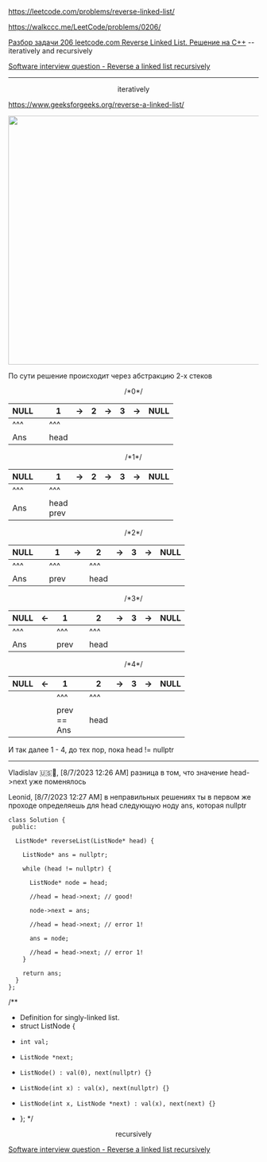 https://leetcode.com/problems/reverse-linked-list/

https://walkccc.me/LeetCode/problems/0206/

[Разбор задачи 206 leetcode.com Reverse Linked List. Решение на C++](https://www.youtube.com/watch?v=jqZPEfAbc2s) --  iteratively and recursively

[Software interview question - Reverse a linked list recursively](https://www.youtube.com/watch?v=S92RuTtt9EE)


____

<p align="center"> iteratively </p>

https://www.geeksforgeeks.org/reverse-a-linked-list/

<img src="https://media.geeksforgeeks.org/wp-content/cdn-uploads/RGIF2.gif" width="800" height="500"/>

По сути решение происходит через абстракцию 2-х стеков

<p align="center"> /*0*/ </p>

| NULL 	|   	| 1    	| -> 	| 2 	| -> 	| 3 	| -> 	| NULL 	|
|------	|---	|------	|----	|---	|----	|---	|----	|------	|
| ^^^  	|   	| ^^^  	|    	|   	|    	|   	|    	|      	|
| Ans  	|   	| head 	|    	|   	|    	|   	|    	|      	|

<p align="center"> /*1*/ </p>

| NULL 	|   	| 1              	| ->	| 2 	| -> 	| 3 	| -> 	| NULL 	|
|------	|----	|----------------	|---	|---	|----	|---	|----	|------	|
| ^^^  	|    	| ^^^            	|   	|   	|    	|   	|    	|      	|
| Ans  	|    	| head <br> prev 	|   	|   	|    	|   	|    	|      	|

<p align="center"> /*2*/ </p>

| NULL 	|   	| 1    	| -> 	| 2    	| -> 	| 3 	| -> 	| NULL 	|
|------	|---	|------	|----	|------	|----	|---	|----	|------	|
| ^^^  	|   	| ^^^  	|    	| ^^^  	|    	|   	|    	|      	|
| Ans  	|   	| prev 	|    	| head 	|    	|   	|    	|      	|

<p align="center"> /*3*/ </p>

| NULL 	| <- 	| 1    	|   	| 2    	| -> 	| 3 	| -> 	| NULL 	|
|------	|----	|------	|---	|------	|----	|---	|----	|------	|
| ^^^  	|    	| ^^^  	|   	| ^^^  	|    	|   	|    	|      	|
| Ans  	|    	| prev 	|   	| head 	|    	|   	|    	|      	|

<p align="center"> /*4*/ </p>

| NULL 	| <- 	| 1                     	|   	| 2    	| -> 	| 3 	| -> 	| NULL 	|
|------	|----	|-----------------------	|---	|------	|----	|---	|----	|------	|
|      	|    	| ^^^                   	|   	| ^^^  	|    	|   	|    	|      	|
|      	|    	| prev <br> == <br> Ans 	|   	| head 	|    	|   	|    	|      	|


И так далее 1 - 4, до тех пор, пока head != nullptr
____

Vladislav 🇺🇸🚜, [8/7/2023 12:26 AM]
разница в том, что значение head->next уже поменялось

Leonid, [8/7/2023 12:27 AM]
в неправильных решениях ты в первом же проходе определяешь для head следующую ноду ans, которая nullptr





    class Solution {
     public:
    
      ListNode* reverseList(ListNode* head) {
    
        ListNode* ans = nullptr;
    
        while (head != nullptr) {
    
          ListNode* node = head;
    
          //head = head->next; // good!
    
          node->next = ans;
    
          //head = head->next; // error 1!
          
          ans = node;
    
          //head = head->next; // error 1!
        }
    
        return ans;
      }
    };
/**
 * Definition for singly-linked list.
 * struct ListNode {
 *     int val;
 *     ListNode *next;
 *     ListNode() : val(0), next(nullptr) {}
 *     ListNode(int x) : val(x), next(nullptr) {}
 *     ListNode(int x, ListNode *next) : val(x), next(next) {}
 * };
 */


<p align="center"> recursively </p>

[Software interview question - Reverse a linked list recursively](https://www.youtube.com/watch?v=S92RuTtt9EE)

